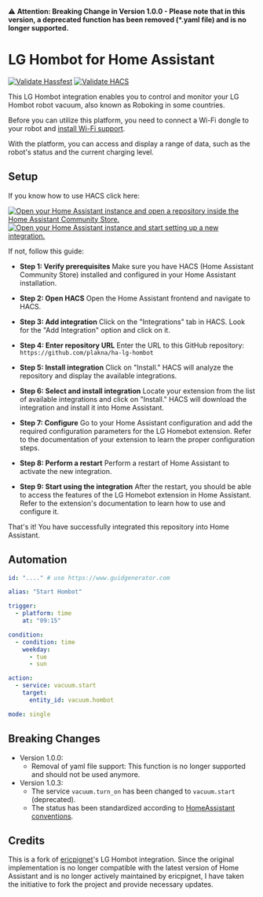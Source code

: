 ⚠️ **Attention: Breaking Change in Version 1.0.0 - Please note that in this version, a deprecated function has been removed (*.yaml file) and is no longer supported.**

# LG Hombot for Home Assistant

[![Validate Hassfest](https://github.com/plakna/ha-lg-hombot/actions/workflows/hassfest.yaml/badge.svg)](https://github.com/plakna/ha-lg-hombot/actions/workflows/hassfest.yaml) [![Validate HACS](https://github.com/plakna/ha-lg-hombot/actions/workflows/hacs.yaml/badge.svg)](https://github.com/plakna/ha-lg-hombot/actions/workflows/hacs.yaml) 

This LG Hombot integration enables you to control and monitor your LG Hombot robot vacuum, also known as Roboking in some countries.

Before you can utilize this platform, you need to connect a Wi-Fi dongle to your robot and [install Wi-Fi support](https://www.roboter-forum.com/index.php?thread/10009-lg-hombot-3-0-wlan-kamera-steuerung-per-weboberfl%C3%A4che/&postID=107354#post107354).

With the platform, you can access and display a range of data, such as the robot's status and the current charging level.

## Setup

If you know how to use HACS click here:

[![Open your Home Assistant instance and open a repository inside the Home Assistant Community Store.](https://my.home-assistant.io/badges/hacs_repository.svg)](https://my.home-assistant.io/redirect/hacs_repository/?owner=plakna&repository=ha-lg-hombot&category=integration) [![Open your Home Assistant instance and start setting up a new integration.](https://my.home-assistant.io/badges/config_flow_start.svg)](https://my.home-assistant.io/redirect/config_flow_start/?domain=lg_hombot)

If not, follow this guide:

- **Step 1: Verify prerequisites** Make sure you have HACS (Home Assistant Community Store) installed and configured in your Home Assistant installation.

- **Step 2: Open HACS** Open the Home Assistant frontend and navigate to HACS.

- **Step 3: Add integration** Click on the "Integrations" tab in HACS. Look for the "Add Integration" option and click on it.

- **Step 4: Enter repository URL** Enter the URL to this GitHub repository: `https://github.com/plakna/ha-lg-hombot`

- **Step 5: Install integration** Click on "Install." HACS will analyze the repository and display the available integrations.

- **Step 6: Select and install integration** Locate your extension from the list of available integrations and click on "Install." HACS will download the integration and install it into Home Assistant.

- **Step 7: Configure** Go to your Home Assistant configuration and add the required configuration parameters for the LG Homebot extension. Refer to the documentation of your extension to learn the proper configuration steps.

- **Step 8: Perform a restart** Perform a restart of Home Assistant to activate the new integration.

- **Step 9: Start using the integration** After the restart, you should be able to access the features of the LG Homebot extension in Home Assistant. Refer to the extension's documentation to learn how to use and configure it.

That's it! You have successfully integrated this repository into Home Assistant.

## Automation

```yaml
id: "...." # use https://www.guidgenerator.com 

alias: "Start Hombot"

trigger:
  - platform: time
    at: "09:15"

condition:
  - condition: time
    weekday:
      - tue
      - sun

action:
  - service: vacuum.start
    target:
      entity_id: vacuum.hombot

mode: single
```

## Breaking Changes

- Version 1.0.0:
  - Removal of yaml file support: This function is no longer supported and should not be used anymore.
- Version 1.0.3:
  - The service `vacuum.turn_on` has been changed to `vacuum.start` (deprecated).
  - The status has been standardized according to [HomeAssistant conventions](https://developers.home-assistant.io/docs/core/entity/vacuum/#states).

## Credits

This is a fork of [ericpignet](https://github.com/ericpignet)'s LG Hombot integration. Since the original implementation is no longer compatible with the latest version of Home Assistant and is no longer actively maintained by ericpignet, I have taken the initiative to fork the project and provide necessary updates.
